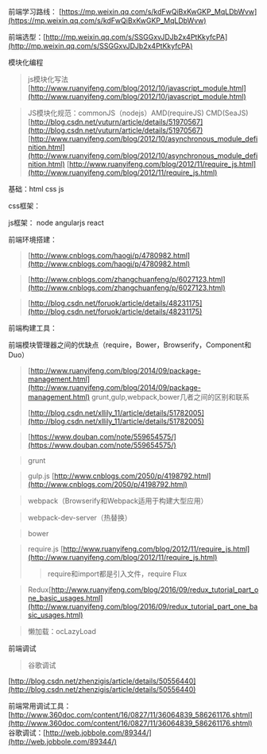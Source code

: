 前端学习路线：
[https://mp.weixin.qq.com/s/kdFwQiBxKwGKP_MqLDbWvw](https://mp.weixin.qq.com/s/kdFwQiBxKwGKP_MqLDbWvw)

前端选型：[http://mp.weixin.qq.com/s/SSGGxvJDJb2x4PtKkyfcPA](http://mp.weixin.qq.com/s/SSGGxvJDJb2x4PtKkyfcPA)


模块化编程
> js模块化写法
> [http://www.ruanyifeng.com/blog/2012/10/javascript_module.html](http://www.ruanyifeng.com/blog/2012/10/javascript_module.html)

> JS模块化规范：commonJS（nodejs）AMD(requireJS) CMD(SeaJS)
[http://blog.csdn.net/vuturn/article/details/51970567](http://blog.csdn.net/vuturn/article/details/51970567)
[http://www.ruanyifeng.com/blog/2012/10/asynchronous_module_definition.html](http://www.ruanyifeng.com/blog/2012/10/asynchronous_module_definition.html)
[http://www.ruanyifeng.com/blog/2012/11/require_js.html](http://www.ruanyifeng.com/blog/2012/11/require_js.html)

基础：html css js

css框架：

js框架： node angularjs react

前端环境搭建：
> [http://www.cnblogs.com/haogj/p/4780982.html](http://www.cnblogs.com/haogj/p/4780982.html)


> [http://www.cnblogs.com/zhangchuanfeng/p/6027123.html](http://www.cnblogs.com/zhangchuanfeng/p/6027123.html)

> [http://blog.csdn.net/foruok/article/details/48231175](http://blog.csdn.net/foruok/article/details/48231175)

前端构建工具：

前端模块管理器之间的优缺点（require，Bower，Browserify，Component和Duo）
> [http://www.ruanyifeng.com/blog/2014/09/package-management.html](http://www.ruanyifeng.com/blog/2014/09/package-management.html)
> grunt,gulp,webpack,bower几者之间的区别和联系
> 
> [http://blog.csdn.net/xllily_11/article/details/51782005](http://blog.csdn.net/xllily_11/article/details/51782005)

> [https://www.douban.com/note/559654575/](https://www.douban.com/note/559654575/)


> grunt 


> gulp.js
[http://www.cnblogs.com/2050/p/4198792.html](http://www.cnblogs.com/2050/p/4198792.html)

> webpack（Browserify和Webpack适用于构建大型应用）

> webpack-dev-server（热替换）

> bower 

> require.js
> [http://www.ruanyifeng.com/blog/2012/11/require_js.html](http://www.ruanyifeng.com/blog/2012/11/require_js.html)
> >require和import都是引入文件，require
> Flux

> Redux[http://www.ruanyifeng.com/blog/2016/09/redux_tutorial_part_one_basic_usages.html](http://www.ruanyifeng.com/blog/2016/09/redux_tutorial_part_one_basic_usages.html)

> 懒加载：ocLazyLoad

前端调试

> 谷歌调试

[http://blog.csdn.net/zhenzigis/article/details/50556440](http://blog.csdn.net/zhenzigis/article/details/50556440)

前端常用调试工具：[http://www.360doc.com/content/16/0827/11/36064839_586261176.shtml](http://www.360doc.com/content/16/0827/11/36064839_586261176.shtml)
谷歌调试：[http://web.jobbole.com/89344/](http://web.jobbole.com/89344/)